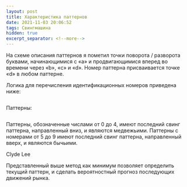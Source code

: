 ```yaml
---
layout: post
title: Характеристика паттернов
date: 2021-11-03 20:06:52
tags: Свингмашина
hidden: true
excerpt_separator: <!--more-->
---
```


На схеме описания паттернов я пометил точки поворота / разворота буквами,
начинающимися с «a» и продвигающимися вперед во времени через «b», «c» и «d».
Номер паттерна присваивается точке «d» в любом паттерне.

<!--more-->

Логика для перечисления идентификационных номеров приведена ниже:

<img src="https://ragve.ru/images/sm_logic.png" alt="">

Паттерны:

<img src="https://ragve.ru/images/sm_logic1.png" alt="">


Паттерны, обозначенные числами от 0 до 4, имеют последний свинг паттерна, направленный вниз, и являются медвежьими.
Паттерны с номерами от 5 до 9 имеют последний свинг паттерна, направленный вверх, и являются бычьими.

Сlyde Lee

Представленный выше метод как минимум позволяет определить текущий паттерн, и сделать вероятностный прогноз
последующих движений рынка.
